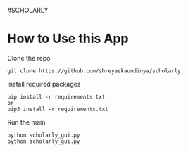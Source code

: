 #SCHOLARLY

# How to Use this App

Clone the repo

```code
git clone https://github.com/shreyaskaundinya/scholarly
```

Install required packages

```code
pip install -r requirements.txt
or
pip3 install -r requirements.txt
```

Run the main

```code
python scholarly_gui.py
python scholarly_gui.py
```
